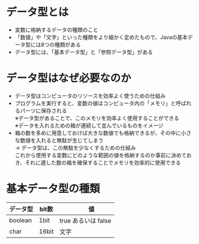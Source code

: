 # データ型とは
- 変数に格納するデータの種類のこと
- 「数値」や「文字」といった種類をより細かく定めたもので、Javaの基本データ型には8つの種類がある
- データ型には、「基本データ型」と「参照データ型」がある

# データ型はなぜ必要なのか
- データ型はコンピュータのリソースを効率よく使うための仕組み
- プログラムを実行すると、変数の値はコンピュータ内の「メモリ」と呼ばれるパーツに保存される  
  ※データ型があることで、このメモリを効率よく使用することができる  
  ※データを入れるための箱が連続して並んでいるものをイメージ  
- 箱の数を多めに用意しておけば大きな数値でも格納できるが、その中に小さな数値を入れると無駄が生じてしまう  
  → データ型は、この無駄を少なくするための仕組み  
    これから使用する変数にどのような範囲の値を格納するのか事前に決めておき、それに適した数の箱を確保することでメモリを効率的に使用できる

# 基本データ型の種類
| データ型 | bit数 |　　値 |
| --- | --- | --- |
| boolean | 1bit | true あるいは false |
| char | 16bit | 文字 |
